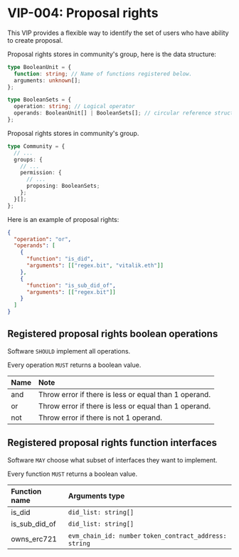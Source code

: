 # VIP-004: Proposal rights

This VIP provides a flexible way to identify the set of users who have ability to create proposal.

Proposal rights stores in community's group, here is the data structure:

```ts
type BooleanUnit = {
  function: string; // Name of functions registered below.
  arguments: unknown[];
};

type BooleanSets = {
  operation: string; // Logical operator
  operands: BooleanUnit[] | BooleanSets[]; // circular reference structure
};
```

Proposal rights stores in community's group.

```ts
type Community = {
  // ...
  groups: {
    // ...
    permission: {
      // ...
      proposing: BooleanSets;
    };
  }[];
};
```

Here is an example of proposal rights:

```json
{
  "operation": "or",
  "operands": [
    {
      "function": "is_did",
      "arguments": [["regex.bit", "vitalik.eth"]]
    },
    {
      "function": "is_sub_did_of",
      "arguments": [["regex.bit"]]
    }
  ]
}
```

## Registered proposal rights boolean operations

Software `SHOULD` implement all operations.

Every operation `MUST` returns a boolean value.

| Name | Note                                                  |
| :--- | :---------------------------------------------------- |
| and  | Throw error if there is less or equal than 1 operand. |
| or   | Throw error if there is less or equal than 1 operand. |
| not  | Throw error if there is not 1 operand.                |

## Registered proposal rights function interfaces

Software `MAY` choose what subset of interfaces they want to implement.

Every function `MUST` returns a boolean value.

| Function name | Arguments type                                          |
| :------------ | :------------------------------------------------------ |
| is_did        | `did_list: string[]`                                    |
| is_sub_did_of | `did_list: string[]`                                    |
| owns_erc721   | `evm_chain_id: number` `token_contract_address: string` |
